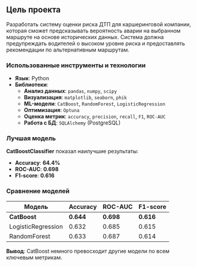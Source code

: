 ## **Цель проекта**  
Разработать систему оценки риска ДТП для каршеринговой компании, которая сможет предсказывать вероятность аварии на выбранном маршруте на основе исторических данных. Система должна предупреждать водителей о высоком уровне риска и предоставлять рекомендации по альтернативным маршрутам.

### **Использованные инструменты и технологии**  
- **Язык**: Python  
- **Библиотеки**:  
  - **Анализ данных**: `pandas`, `numpy`, `scipy`  
  - **Визуализация**: `matplotlib`, `seaborn`, `phik`  
  - **ML-модели**: `CatBoost`, `RandomForest`, `LogisticRegression` 
  - **Оптимизация**: `Optuna`  
  - **Оценка метрик**: `accuracy`, `precision`, `recall`, `F1`, `ROC-AUC`  
  - **Работа с БД**: `SQLAlchemy` (PostgreSQL)  

### **Лучшая модель**  
**CatBoostClassifier** показал наилучшие результаты:  
- **Accuracy**: **64.4%**  
- **ROC-AUC**: **0.698**  
- **F1-score**: **0.616**  

### **Сравнение моделей**  
| Модель              | Accuracy | ROC-AUC | F1-score |  
|---------------------|----------|---------|----------|  
| **CatBoost**        | **0.644**| **0.698**| **0.616**|  
| LogisticRegression  | 0.632    | 0.685   | 0.615    |  
| RandomForest        | 0.633    | 0.687   | 0.614    |  

**Вывод**: CatBoost немного превосходит другие модели по всем ключевым метрикам.


